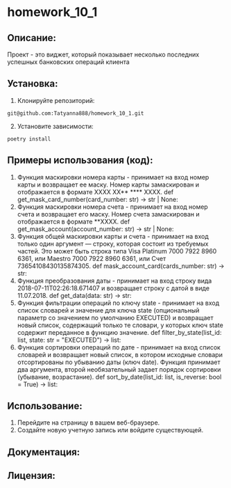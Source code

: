 # homework_10_1

## Описание:

Проект - это виджет, который показывает несколько последних успешных банковских операций клиента

## Установка:
1. Клонируйте репозиторий:
```
git@github.com:Tatyanna888/homework_10_1.git
```
2. Установите зависимости:
```
poetry install
```
## Примеры использования (код):
1. Функция маскировки номера карты - принимает на вход номер карты и возвращает ее маску. Номер карты замаскирован и отображается в формате XXXX XX** **** XXXX. 
def get_mask_card_number(card_number: str) -> str | None:
2. Функция маскировки номера счета - принимает на вход номер счета и возвращает его маску. Номер счета замаскирован и отображается в формате **XXXX.
def get_mask_account(account_number: str) -> str | None:
3. Функция общей маскировки карты и счета - принимает на вход только один аргумент — строку, которая состоит из требуемых частей. Это может быть строка типа 
Visa Platinum 7000 7922 8960 6361, или Maestro 7000 7922 8960 6361, или Счет 73654108430135874305. 
def mask_account_card(cards_number: str) -> str:
4. Функция преобразования даты - принимает на вход строку вида 2018-07-11T02:26:18.671407 и возвращает строку с датой в виде 11.07.2018. 
def get_data(data: str) -> str:
5. Функция фильтрации операций по ключу state - принимает на вход список словарей и значение для ключа state (опциональный параметр со значением по умолчанию 
EXECUTED) и возвращает новый список, содержащий только те словари, у которых ключ state содержит переданное в функцию значение.
def filter_by_state(list_id: list, state: str = "EXECUTED") -> list:
6. Функция сортировки операций по дате - принимает на вход список словарей и возвращает новый список, в котором исходные словари отсортированы по убыванию даты (ключ 
date). Функция принимает два аргумента, второй необязательный задает порядок сортировки (убывание, возрастание).
def sort_by_date(list_id: list, is_reverse: bool = True) -> list:

## Использование:

1. Перейдите на страницу в вашем веб-браузере.
2. Создайте новую учетную запись или войдите существующей.

## Документация:

## Лицензия:
